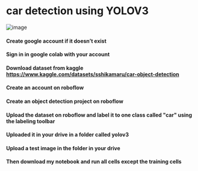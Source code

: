# car detection using YOLOV3
![image](https://github.com/farahelsoussi/skyXperts_farahelsoussi/assets/101487006/1ff98d4b-2c8a-489b-bbe5-0fae64609a1b)
#### Create google account if it doesn’t exist 
#### Sign in in google colab with your account 
#### Download dataset from kaggle https://www.kaggle.com/datasets/sshikamaru/car-object-detection
#### Create an account on  roboflow
#### Create an object detection project on roboflow
####  Upload the dataset on roboflow and label it to one class called "car" using the labeling toolbar
#### Uploaded it in  your drive in a folder called yolov3
#### Upload a test image in the folder in your drive
#### Then download my notebook and run all cells except the training cells
